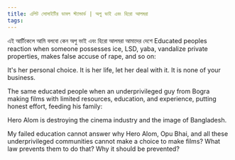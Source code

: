 ```yaml
---
title: এলিট সোসাইটির ডাবল স্ট্যান্ডার্ড | অপু ভাই এবং হিরো আলমরা
tags:
---
```


এই আর্টিকেলে আমি বলবো কেন অপু ভাই এবং হিরো আলমরা আমাদের দেশে
Educated peoples reaction when someone possesses ice, LSD, yaba, vandalize private properties, makes false accuse of rape, and so on:

It's her personal choice. It is her life, let her deal with it. It is none of your business.

The same educated people when an underprivileged guy from Bogra making films with limited resources, education, and experience, putting honest effort, feeding his family:

Hero Alom is destroying the cinema industry and the image of Bangladesh.

My failed education cannot answer why Hero Alom, Opu Bhai, and all these underprivileged communities cannot make a choice to make films? What law prevents them to do that? Why it should be prevented?
